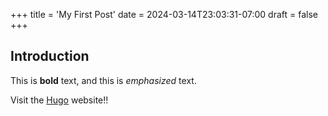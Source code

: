 +++
title = 'My First Post'
date = 2024-03-14T23:03:31-07:00
draft = false
+++
## Introduction

This is **bold** text, and this is *emphasized* text.

Visit the [Hugo](https://gohugo.io) website!!